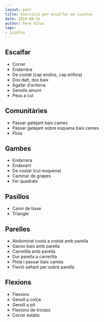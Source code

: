 ```yaml
---
layout: post
title: Exercicis per escalfar en jujutsu
date: 2019-09-21
author: Pere Vilas
tags:
- jujutsu
---
```


## Escalfar
- Correr
- Endarrera
- De costat (cap endins, cap enfora)
- Dos dalt, dos baix
- Agafar d'enterra
- Genolls amunt
- Peus a cul

## Comunitàries
- Passar gatejant baix cames 
- Passar gatejant sobre esquena baix cames
- Piola

## Gambes
- Endarrera
- Endavant
- De costat (cul-esquena)
- Caminar de grapes
- Fer quadrats

## Pasillos
- Canvi de base
- Triangle

## Parelles
- Abdominal costa a costat amb parella
- Ganxo baix amb parella
- Carretilla amb parella
- Dur parella a carrerilla 
- Piola i passar baix cames
- Flexió saltant per sobre parella

## Flexions
- Flexions
- Genoll a colçe
- Genoll a pit
- Flexions de triceps
- Correr estàtic

